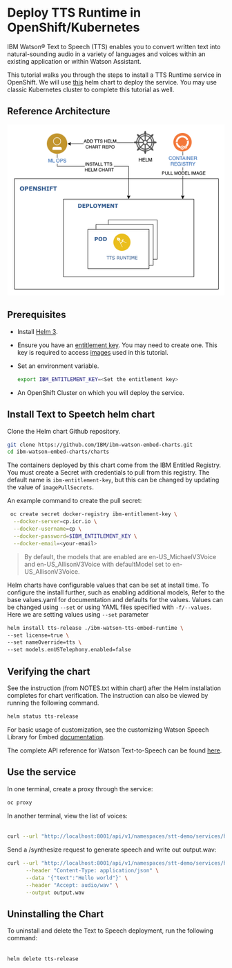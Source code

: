 # Deploy TTS Runtime in OpenShift/Kubernetes

IBM Watson® Text to Speech (TTS) enables you to convert written text into natural-sounding audio in a variety of languages and voices within an existing application or within Watson Assistant.

This tutorial walks you through the steps to install a TTS Runtime service in OpenShift. We will use [this](https://github.com/IBM/ibm-watson-embed-charts/tree/main/charts/ibm-watson-tts-embed-runtime) helm chart to deploy the service. You may use classic Kubernetes cluster to complete this tutorial as well.

## Reference Architecture

![Diagram](tts-runtime.png)

## Prerequisites

- Install [Helm 3](https://helm.sh/docs/intro/install/).
- Ensure you have an [entitlement key](https://myibm.ibm.com/products-services/containerlibrary). You may need to create one. This key is required to access [images](https://www.ibm.com/docs/en/watson-libraries?topic=i-accessing-files) used in this tutorial.
- Set an environment variable.

  ```sh
  export IBM_ENTITLEMENT_KEY=<Set the entitlement key>
  ```
- An OpenShift Cluster on which you will deploy the service.
  
## Install Text to Speetch helm chart

Clone the Helm chart Github repository.

```sh
git clone https://github.com/IBM/ibm-watson-embed-charts.git
cd ibm-watson-embed-charts/charts
```

The containers deployed by this chart come from the IBM Entitled Registry. You must create a Secret with credentials to pull from this registry. The default name is `ibm-entitlement-key`, but this can be changed by updating the value of `imagePullSecrets`.

An example command to create the pull secret:

```sh
 oc create secret docker-registry ibm-entitlement-key \
  --docker-server=cp.icr.io \
  --docker-username=cp \
  --docker-password=$IBM_ENTITLEMENT_KEY \
  --docker-email=<your-email>
```

> By default, the models that are enabled are en-US_MichaelV3Voice and en-US_AllisonV3Voice with defaultModel set to en-US_AllisonV3Voice.

Helm charts have configurable values that can be set at install time. To configure the install further, such as enabling additional models, Refer to the base values.yaml for documentation and defaults for the values. Values can be changed using `--set` or using YAML files specified with `-f/--values`. Here we are setting values using `--set` parameter

```sh
helm install tts-release ./ibm-watson-tts-embed-runtime \
--set license=true \
--set nameOverride=tts \
--set models.enUSTelephony.enabled=false 
```

## Verifying the chart

See the instruction (from NOTES.txt within chart) after the Helm installation completes for chart verification. The instruction can also be viewed by running the following command.

```sh
helm status tts-release
```

For basic usage of customization, see the customizing Watson Speech Library for Embed [documentation](https://www.ibm.com/docs/en/watson-libraries?topic=containers-customization-example).

The complete API reference for Watson Text-to-Speech can be found [here](https://cloud.ibm.com/apidocs/text-to-speech).


## Use the service

In one terminal, create a proxy through the service:

```sh
oc proxy
```

In another terminal, view the list of voices:

```sh

curl --url "http://localhost:8001/api/v1/namespaces/stt-demo/services/https:tts-release-runtime:https/proxy/text-to-speech/api/v1/voices"
```

Send a /synthesize request to generate speech and write out output.wav:

```sh
curl --url "http://localhost:8001/api/v1/namespaces/stt-demo/services/https:tts-release-runtime:https/proxy/text-to-speech/api/v1/recognize?model=en-US_AllisonV3Voice" \
      --header "Content-Type: application/json" \
      --data '{"text":"Hello world"}' \
      --header "Accept: audio/wav" \
      --output output.wav
```

## Uninstalling the Chart

To uninstall and delete the Text to Speech deployment, run the following command:

```sh

helm delete tts-release
```
